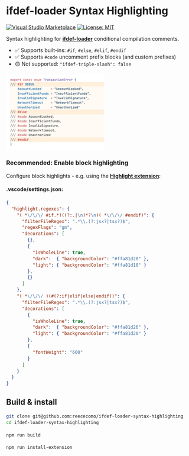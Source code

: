 # ifdef-loader Syntax Highlighting

[![Visual Studio Marketplace](https://img.shields.io/visual-studio-marketplace/v/reececomo.ifdef-loader-syntax-highlighting.svg)](https://marketplace.visualstudio.com/items?itemName=reececomo.ifdef-loader-syntax-highlighting)
[![License: MIT](https://img.shields.io/badge/License-MIT-blue.svg)](LICENSE)

Syntax highlighting for [**ifdef-loader**](https://www.npmjs.com/package/ifdef-loader) conditional compilation comments.

- ✅ Supports built-ins: `#if`, `#else`, `#elif`, `#endif`
- ✅ Supports `#code` uncomment prefix blocks (and custom prefixes)
- 🟡 Not supported: `"ifdef-triple-slash": false`

<img alt="Example usage" src="./example.jpg" width="265px" />

### Recommended: Enable block highlighting

Configure block highlights - e.g. using the [**Highlight extension**](https://marketplace.visualstudio.com/items?itemName=fabiospampinato.vscode-highlight):

#### .vscode/settings.json:

```json
{
  "highlight.regexes": {
    "( *\/\/\/ #if.*)((?:.|\n)*?\n)( *\/\/\/ #endif)": {
      "filterFileRegex": ".*\\.(?:jsx?|tsx?)$",
      "regexFlags": "gm",
      "decorations": [
        {},
        {
          "isWholeLine": true,
          "dark":  { "backgroundColor": "#ffa81d28" },
          "light": { "backgroundColor": "#ffa81d10" }
        },
        {}
      ]
    },
    "( *\/\/\/ )(#(?:if|elif|else|endif))": {
      "filterFileRegex": ".*\\.(?:jsx?|tsx?)$",
      "decorations": [
        {
          "isWholeLine": true,
          "dark":  { "backgroundColor": "#ffa81d26" },
          "light": { "backgroundColor": "#ffa81d20" }
        },
        {
          "fontWeight": "600"
        }
      ]
    }
  }
}
```

## Build & install

```sh
git clone git@github.com:reececomo/ifdef-loader-syntax-highlighting
cd ifdef-loader-syntax-highlighting

npm run build

npm run install-extension
```
